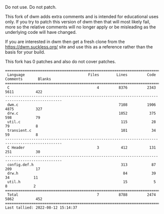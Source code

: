 Do not use. Do not patch.

This fork of dwm adds extra comments and is intended for educational uses only. If you try to patch
this version of dwm then that will most likely fail, more so the relative comments will no longer
apply or be misleading as the underlying code will have changed.

If you are interested in dwm then get a fresh clone from the https://dwm.suckless.org/ site and use
this as a reference rather than the basis for your build.

This fork has 0 patches and also do not cover patches.

<!-- START STATS 1 -->
<!-- END STATS 1 -->


<!-- START STATS 2 -->
````
================================================================================================
 Language                             Files        Lines         Code     Comments       Blanks
================================================================================================
 C                                        4         8376         2343         5611          422
------------------------------------------------------------------------------------------------
 dwm.c                                              7108         1906         4875          327
 drw.c                                              1052          375          598           79
 util.c                                              115           28           79            8
 transient.c                                         101           34           59            8
------------------------------------------------------------------------------------------------
 C Header                                 3          412          131          251           30
------------------------------------------------------------------------------------------------
 config.def.h                                        313           87          209           17
 drw.h                                                84           39           34           11
 util.h                                               15            5            8            2
================================================================================================
 Total                                    7         8788         2474         5862          452
================================================================================================
Last tallied: 2022-08-12 15:14:37
````
<!-- END STATS 2 -->

